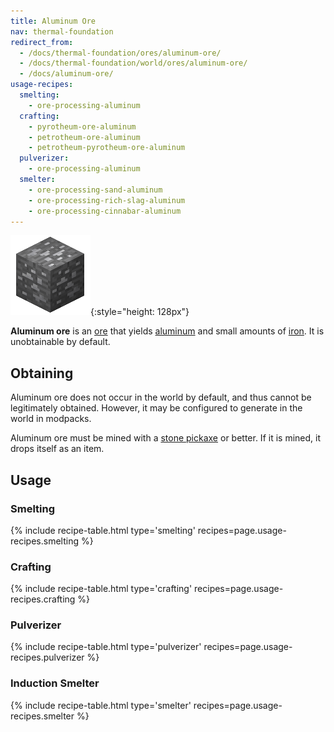 ```yaml
---
title: Aluminum Ore
nav: thermal-foundation
redirect_from:
  - /docs/thermal-foundation/ores/aluminum-ore/
  - /docs/thermal-foundation/world/ores/aluminum-ore/
  - /docs/aluminum-ore/
usage-recipes:
  smelting:
    - ore-processing-aluminum
  crafting:
    - pyrotheum-ore-aluminum
    - petrotheum-ore-aluminum
    - petrotheum-pyrotheum-ore-aluminum
  pulverizer:
    - ore-processing-aluminum
  smelter:
    - ore-processing-sand-aluminum
    - ore-processing-rich-slag-aluminum
    - ore-processing-cinnabar-aluminum
---
```


![Aluminum ore](/assets/images/thermal-foundation/ore-aluminum.png){:style="height: 128px"}


**Aluminum ore** is an [ore](https://minecraft.gamepedia.com/Ore) that yields
[aluminum](/docs/aluminum-ingot/) and small amounts of
[iron](https://minecraft.gamepedia.com/Iron_Ingot). It is unobtainable by
default.


Obtaining
---------

Aluminum ore does not occur in the world by default, and thus cannot be
legitimately obtained. However, it may be configured to generate in the world in
modpacks.

Aluminum ore must be mined with a [stone
pickaxe](https://minecraft.gamepedia.com/Pickaxe) or better. If it is mined, it
drops itself as an item.


Usage
-----

### Smelting
{% include recipe-table.html type='smelting' recipes=page.usage-recipes.smelting %}

### Crafting
{% include recipe-table.html type='crafting' recipes=page.usage-recipes.crafting %}

### Pulverizer
{% include recipe-table.html type='pulverizer' recipes=page.usage-recipes.pulverizer %}

### Induction Smelter
{% include recipe-table.html type='smelter' recipes=page.usage-recipes.smelter %}
